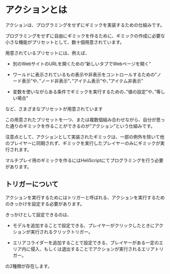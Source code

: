 # アクションとは

アクションは、プログラミングをせずにギミックを実装するための仕組みです。

プログラミングをせずに自由にギミックを作るために、ギミックの作成に必要な小さな機能がプリセットとして、数十個用意されています。

用意されているプリセットには、例えば、

- 別のWebサイトのURLを開くための”新しいタブでWebページを開く”

- ワールドに表示されているもの表示や非表示をコントロールするための”ノード表示”や、”ノード非表示”、”アイテム表示”や、”アイテム非表示”

- 変数を使いながらある条件でギミックを実行するための、”値の設定”や、”等しい場合”

など、さまざまなプリセットが用意されています

この用意されたプリセットを一つ、または複数個組み合わせながら、自分が思った通りのギミックを作ることができるのが”アクション”という仕組みです。

注意点として、アクションとして実装されたギミックは、一部の例外を除いて他のプレイヤーに同期されず、ギミックを実行したプレイヤーのみにギミックが実行されます。

マルチプレイ用のギミックを作るにはHeliScriptにてプログラミングを行う必要があります。

## トリガーについて

アクションを実行するためにはトリガーと呼ばれる、アクションを実行するためのきっかけを設定する必要があります。

きっかけとして設定できるのは、

- モデルを追加することで設定できる、プレイヤーがクリックしたときにアクションが実行されるクリックトリガー。

- エリアコライダーを追加することで設定できる、プレイヤーがある一定のエリア内に侵入、もしくは退出することでアクションが実行されるエリアトリガー。

の2種類が存在します。
